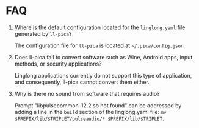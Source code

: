 # FAQ

1. Where is the default configuration located for the `linglong.yaml` file generated by `ll-pica`?

   The configuration file for `ll-pica` is located at `~/.pica/config.json`.
2. Does ll-pica fail to convert software such as Wine, Android apps, input methods, or security applications?

   Linglong applications currently do not support this type of application, and consequently, ll-pica cannot convert them either.
3. Why is there no sound from software that requires audio?

   Prompt "libpulsecommon-12.2.so not found" can be addressed by adding a line in the `build` section of the linglong.yaml file: `mv $PREFIX/lib/$TRIPLET/pulseaudio/* $PREFIX/lib/$TRIPLET`.
